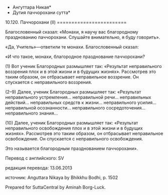 * Ангуттара Никая*
* Дутия паччорохани сутта*

10\.120\. Паччорохани \(II\)
\=\=\=\=\=\=\=\=\=\=\=\=\=\=\=\=\=\=\=\=\=\=\=\=

Благословенный сказал: «Монахи, я научу вас благородному празднованию паччорохани\. Слушайте внимательно, я буду говорить»\.

«Да, Учитель»—ответили те монахи\. Благословенный сказал:

«И что такое, монахи, благородное празднование паччорохани?

\(1\) Вот ученик Благородных размышляет так: «Результат неправильного воззрения плох и в этой жизни и в будущих жизнях»\. Рассмотрев это таким образом, он отбрасывает неправильное воззрение\. Он спускается с неправильного воззрения\.

\(2–9\) Далее, ученик Благородных размышляет так: «Результат неправильного устремления… неправильной речи… неправильных действий… неправильных средств к жизни… неправильного усилия… неправильной осознанности… неправильного сосредоточения… неправильного знания…

\(10\) Далее, ученик Благородных размышляет так: «Результат неправильного освобождения плох и в этой жизни и в будущих жизнях»\. Рассмотрев это таким образом, он отбрасывает неправильное освобождение\. Он спускается с неправильного освобождения\.

Это называется благородным празднованием паччорохани»\.

Перевод с английского: SV

редакция перевода: 13\.06\.2013

источник: Anguttara Nikaya by Bhikkhu Bodhi, p\. 1502

Prepared for SuttaCentral by Aminah Borg\-Luck\.